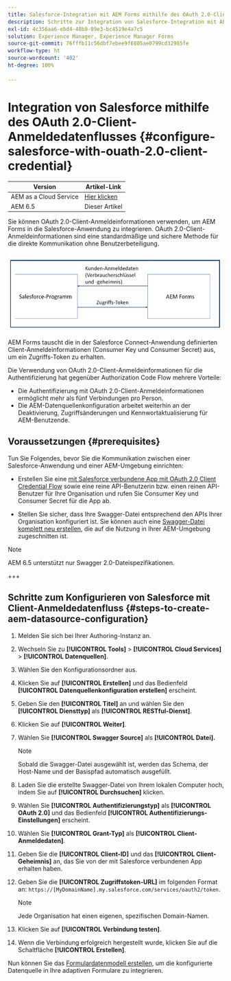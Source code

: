 ```yaml
---
title: Salesforce-Integration mit AEM Forms mithilfe des OAuth 2.0-Client-Anmeldedatenflusses
description: Schritte zur Integration von Salesforce-Integration mit AEM Forms mithilfe des OAuth 2.0-Client-Anmeldedatenflusses
exl-id: 4c356aa6-ebd4-40b9-89e3-bc4519e4a7c5
solution: Experience Manager, Experience Manager Forms
source-git-commit: 76fffb11c56dbf7ebee9f6805ae0799cd32985fe
workflow-type: ht
source-wordcount: '402'
ht-degree: 100%

---
```


# Integration von Salesforce mithilfe des OAuth 2.0-Client-Anmeldedatenflusses {#configure-salesforce-with-ouath-2.0-client-credential}

| Version | Artikel-Link |
| -------- | ---------------------------- |
| AEM as a Cloud Service | [Hier klicken](https://experienceleague.adobe.com/docs/experience-manager-cloud-service/content/forms/integrate/use-form-data-model/oauth2-client-credentials-flow-for-server-to-server-integration.html?lang=de) |
| AEM 6.5 | Dieser Artikel |

Sie können OAuth 2.0-Client-Anmeldeinformationen verwenden, um AEM Forms in die Salesforce-Anwendung zu integrieren. OAuth 2.0-Client-Anmeldeinformationen sind eine standardmäßige und sichere Methode für die direkte Kommunikation ohne Benutzerbeteiligung.

![Workflow beim Festlegen der Kommunikation zwischen AEM Forms und der Salesforce-Anwendung](/help/forms/using/assets/salesforce-workflow.png)

AEM Forms tauscht die in der Salesforce Connect-Anwendung definierten Client-Anmeldeinformationen (Consumer Key und Consumer Secret) aus, um ein Zugriffs-Token zu erhalten.

Die Verwendung von OAuth 2.0-Client-Anmeldeinformationen für die Authentifizierung hat gegenüber Authorization Code Flow mehrere Vorteile:

* Die Authentifizierung mit OAuth 2.0-Client-Anmeldeinformationen ermöglicht mehr als fünf Verbindungen pro Person.
* Die AEM-Datenquellenkonfiguration arbeitet weiterhin an der Deaktivierung, Zugriffsänderungen und Kennwortaktualisierung für AEM-Benutzende.

## Voraussetzungen {#prerequisites}

Tun Sie Folgendes, bevor Sie die Kommunikation zwischen einer Salesforce-Anwendung und einer AEM-Umgebung einrichten:

* Erstellen Sie eine [mit Salesforce verbundene App mit OAuth 2.0 Client Credential Flow](https://help.salesforce.com/s/articleView?id=sf.connected_app_client_credentials_setup.htm&amp;type=5) sowie eine reine API-Benutzerin bzw. einen reinen API-Benutzer für Ihre Organisation und rufen Sie Consumer Key und Consumer Secret für die App ab.

* Stellen Sie sicher, dass Ihre Swagger-Datei entsprechend den APIs Ihrer Organisation konfiguriert ist. Sie können auch eine [Swagger-Datei komplett neu erstellen](https://experienceleague.adobe.com/docs/experience-manager-learn/cloud-service/forms/integrate-with-salesforce/describe-rest-api.html?lang=de), die auf die Nutzung in Ihrer AEM-Umgebung zugeschnitten ist.
>[!NOTE]
>
> AEM 6.5 unterstützt nur Swagger 2.0-Dateispezifikationen.

+++

## Schritte zum Konfigurieren von Salesforce mit Client-Anmeldedatenfluss {#steps-to-create-aem-datasource-configuration}

1. Melden Sie sich bei Ihrer Authoring-Instanz an.
1. Wechseln Sie zu **[!UICONTROL Tools]** > **[!UICONTROL Cloud Services]** > **[!UICONTROL Datenquellen]**.
1. Wählen Sie den Konfigurationsordner aus.
1. Klicken Sie auf **[!UICONTROL Erstellen]** und das Bedienfeld **[!UICONTROL Datenquellenkonfiguration erstellen]** erscheint.
1. Geben Sie den **[!UICONTROL Titel]** an und wählen Sie den **[!UICONTROL Diensttyp]** als **[!UICONTROL RESTful-Dienst]**.
1. Klicken Sie auf **[!UICONTROL Weiter]**.
1. Wählen Sie **[!UICONTROL Swagger Source]** als **[!UICONTROL Datei].**
   >[!NOTE]
   >
   > Sobald die Swagger-Datei ausgewählt ist, werden das Schema, der Host-Name und der Basispfad automatisch ausgefüllt.

1. Laden Sie die erstellte Swagger-Datei von Ihrem lokalen Computer hoch, indem Sie auf **[!UICONTROL Durchsuchen]** klicken.
1. Wählen Sie **[!UICONTROL Authentifizierungstyp]** als **[!UICONTROL OAuth 2.0]** und das Bedienfeld **[!UICONTROL Authentifizierungs-Einstellungen]** erscheint.
1. Wählen Sie **[!UICONTROL Grant-Typ]** als **[!UICONTROL Client-Anmeldedaten]**.
1. Geben Sie die **[!UICONTROL Client-ID]** und das **[!UICONTROL Client-Geheimnis]** an, das Sie von der mit Salesforce verbundenen App erhalten haben.
1. Geben Sie die **[!UICONTROL Zugriffstoken-URL]** im folgenden Format an:
   `https://[MyDomainName].my.salesforce.com/services/oauth2/token`.

   >[!NOTE]
   >
   > Jede Organisation hat einen eigenen, spezifischen Domain-Namen.

1. Klicken Sie auf **[!UICONTROL Verbindung testen]**.
1. Wenn die Verbindung erfolgreich hergestellt wurde, klicken Sie auf die Schaltfläche **[!UICONTROL Erstellen]**.

Nun können Sie das [Formulardatenmodell erstellen](https://experienceleague.adobe.com/docs/experience-manager-65/forms/form-data-model/create-form-data-models.html?lang=de), um die konfigurierte Datenquelle in Ihre adaptiven Formulare zu integrieren.
